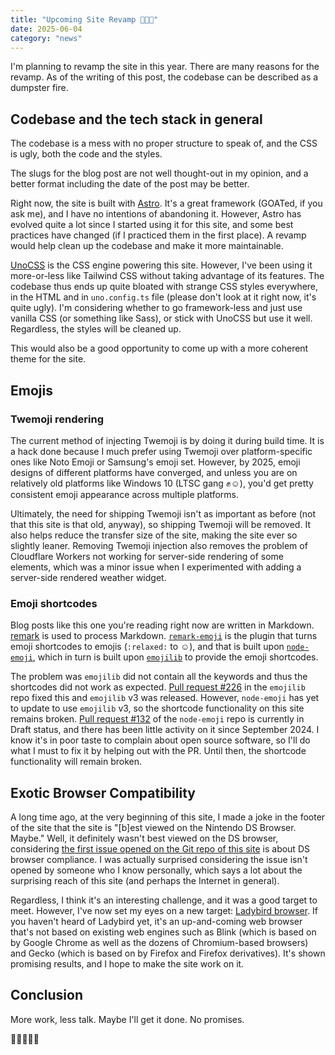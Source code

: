 ```yaml
---
title: "Upcoming Site Revamp 🤡🧑‍💻"
date: 2025-06-04
category: "news"
---
```


I'm planning to revamp the site in this year. There are many reasons for the revamp. As of the writing of this post, the codebase can be described as a dumpster fire.

## Codebase and the tech stack in general

The codebase is a mess with no proper structure to speak of, and the CSS is ugly, both the code and the styles.

The slugs for the blog post are not well thought-out in my opinion, and a better format including the date of the post may be better.

Right now, the site is built with [Astro](https://astro.build/). It's a great framework (GOATed, if you ask me), and I have no intentions of abandoning it. However, Astro has evolved quite a lot since I started using it for this site, and some best practices have changed (if I practiced them in the first place). A revamp would help clean up the codebase and make it more maintainable.

[UnoCSS](https://unocss.dev/) is the CSS engine powering this site. However, I've been using it more-or-less like Tailwind CSS without taking advantage of its features. The codebase thus ends up quite bloated with strange CSS styles everywhere, in the HTML and in `uno.config.ts` file (please don't look at it right now, it's quite ugly). I'm considering whether to go framework-less and just use vanilla CSS (or something like Sass), or stick with UnoCSS but use it well. Regardless, the styles will be cleaned up.

This would also be a good opportunity to come up with a more coherent theme for the site.

## Emojis

### Twemoji rendering

The current method of injecting Twemoji is by doing it during build time. It is a hack done because I much prefer using Twemoji over platform-specific ones like Noto Emoji or Samsung's emoji set. However, by 2025, emoji designs of different platforms have converged, and unless you are on relatively old platforms like Windows 10 (LTSC gang ✊☺️), you'd get pretty consistent emoji appearance across multiple platforms.

Ultimately, the need for shipping Twemoji isn't as important as before (not that this site is that old, anyway), so shipping Twemoji will be removed. It also helps reduce the transfer size of the site, making the site ever so slightly leaner. Removing Twemoji injection also removes the problem of Cloudflare Workers not working for server-side rendering of some elements, which was a minor issue when I experimented with adding a server-side rendered weather widget.

### Emoji shortcodes

Blog posts like this one you're reading right now are written in Markdown. [remark](https://remark.js.org/) is used to process Markdown. [`remark-emoji`](https://github.com/rhysd/remark-emoji) is the plugin that turns emoji shortcodes to emojis (`:relaxed:` to ☺️), and that is built upon [`node-emoji`](https://github.com/omnidan/node-emoji), which in turn is built upon [`emojilib`](https://github.com/muan/emojilib) to provide the emoji shortcodes.

The problem was `emojilib` did not contain all the keywords and thus the shortcodes did not work as expected. [Pull request #226](https://github.com/muan/emojilib/pull/226) in the `emojilib` repo fixed this and `emojilib` v3 was released. However, `node-emoji` has yet to update to use `emojilib` v3, so the shortcode functionality on this site remains broken. [Pull request #132](https://github.com/omnidan/node-emoji/pull/132) of the `node-emoji` repo is currently in Draft status, and there has been little activity on it since September 2024. I know it's in poor taste to complain about open source software, so I'll do what I must to fix it by helping out with the PR. Until then, the shortcode functionality will remain broken.

## Exotic Browser Compatibility

A long time ago, at the very beginning of this site, I made a joke in the footer of the site that the site is "[b]est viewed on the Nintendo DS Browser. Maybe." 
Well, it definitely wasn't best viewed on the DS browser, considering [the first issue opened on the Git repo of this site](https://github.com/WessellUrdata/site/issues/1) is about DS browser compliance. I was actually surprised considering the issue isn't opened by someone who I know personally, which says a lot about the surprising reach of this site (and perhaps the Internet in general).

Regardless, I think it's an interesting challenge, and it was a good target to meet. However, I've now set my eyes on a new target: [Ladybird browser](https://ladybird.org/). If you haven't heard of Ladybird yet, it's an up-and-coming web browser that's not based on existing web engines such as Blink (which is based on by Google Chrome as well as the dozens of Chromium-based browsers) and Gecko (which is based on by Firefox and Firefox derivatives). It's shown promising results, and I hope to make the site work on it.

## Conclusion

More work, less talk. Maybe I'll get it done. No promises.


🧍🚜🚜🚜🚜